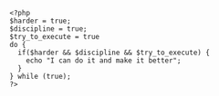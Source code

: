 ```
<?php
$harder = true;
$discipline = true;
$try_to_execute = true
do {
  if($harder && $discipline && $try_to_execute) {
    echo "I can do it and make it better";
  }
} while (true);
?>
```
<!---
toanhtfireapps1609/toanhtfireapps1609 is a ✨ special ✨ repository because its `README.md` (this file) appears on your GitHub profile.
You can click the Preview link to take a look at your changes.
--->
